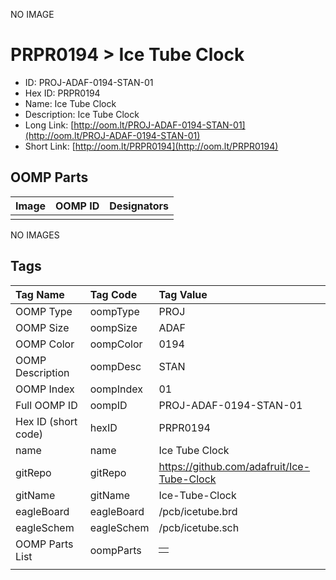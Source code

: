 


  
NO IMAGE  
# PRPR0194 > Ice Tube Clock

- ID: PROJ-ADAF-0194-STAN-01
- Hex ID: PRPR0194
- Name: Ice Tube Clock
- Description: Ice Tube Clock
- Long Link: [http://oom.lt/PROJ-ADAF-0194-STAN-01](http://oom.lt/PROJ-ADAF-0194-STAN-01)
- Short Link: [http://oom.lt/PRPR0194](http://oom.lt/PRPR0194)

## OOMP Parts
  

|Image|OOMP ID|Designators|
| :--- | :--- | :--- |
||||
  
NO IMAGES  
## Tags
  

|Tag Name|Tag Code|Tag Value|
| :--- | :--- | :--- |
|OOMP Type|oompType|PROJ|
|OOMP Size|oompSize|ADAF|
|OOMP Color|oompColor|0194|
|OOMP Description|oompDesc|STAN|
|OOMP Index|oompIndex|01|
|Full OOMP ID|oompID|PROJ-ADAF-0194-STAN-01|
|Hex ID (short code)|hexID|PRPR0194|
|name|name|Ice Tube Clock|
|gitRepo|gitRepo|https://github.com/adafruit/Ice-Tube-Clock|
|gitName|gitName|Ice-Tube-Clock|
|eagleBoard|eagleBoard|/pcb/icetube.brd|
|eagleSchem|eagleSchem|/pcb/icetube.sch|
|OOMP Parts List|oompParts|<table><tr><td></td></tr></table>|
||||
